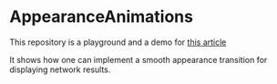 # AppearanceAnimations

This repository is a playground and a demo for [this article](https://blog.bam.tech/developper-news/smooth-appearance-animations-in-react-native-within-an-hour)

It shows how one can implement a smooth appearance transition for displaying network results.
